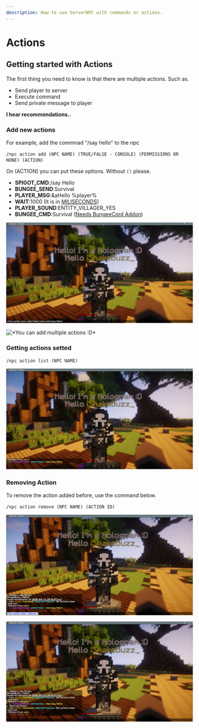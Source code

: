 ```yaml
---
description: How to use ServerNPC with commands or actions.
---
```


# Actions

## Getting started with Actions

The first thing you need to know is that there are multiple actions. Such as.

* Send player to server
* Execute command
* Send private message to player

**I hear recommendations..**

### Add new actions

For example, add the commnad "/say hello" to the npc

```
/npc action add (NPC NAME) (TRUE/FALSE - CONSOLE) (PERMISSIONS OR NONE) (ACTION)
```

On (ACTION) you can put these options. Without `()` please.

* **SPIGOT\_CMD**:/say Hello
* **BUNGEE\_SEND**:Survival
* **PLAYER\_MSG**:\&aHello %player%
* **WAIT**:1000 (It is in [MILISECONDS](https://www.google.com/search?q=1000+milliseconds+to+seconds\&oq=1000+milliseconds+to+seconds\&aqs=chrome..69i57.447j0j9\&sourceid=chrome\&ie=UTF-8))
* **PLAYER\_SOUND**:ENTITY\_VILLAGER\_YES
* **BUNGEE\_CMD**:Survival ([Needs BungeeCord Addon](https://builtbybit.com/resources/servernpc-bungeecord-addon.17407/))

![/npc action npc1 add false none cmd:/say Hello!](<../../.gitbook/assets/image (4).png>)

![\*You can add multiple actions :D\*](../../.gitbook/assets/2020-04-14\_09.56.07.png)

### Getting actions setted

```
/npc action list (NPC NAME)
```

![/npc action npc1 list](<../../.gitbook/assets/image (2).png>)

### Removing Action

To remove the action added before, use the command below.

```
/npc action remove (NPC NAME) (ACTION ID)
```

![/npc action npc1 list](<../../.gitbook/assets/image (1).png>)

![/npc action npc1 list](../../.gitbook/assets/image.png)
